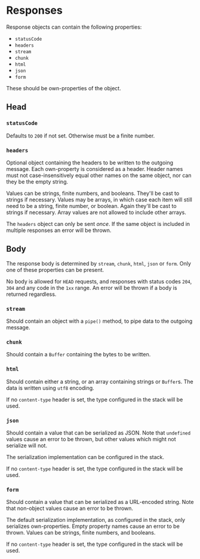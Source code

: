 # Responses

Response objects can contain the following properties:

* `statusCode`
* `headers`
* `stream`
* `chunk`
* `html`
* `json`
* `form`

These should be own-properties of the object.

## Head

### `statusCode`

Defaults to `200` if not set. Otherwise must be a finite number.

### `headers`

Optional object containing the headers to be written to the outgoing message.
Each own-property is considered as a header. Header names must not
case-insensitively equal other names on the same object, nor can they be the
empty string.

Values can be strings, finite numbers, and booleans. They'll be cast to strings
if necessary. Values may be arrays, in which case each item will still need to
be a string, finite number, or boolean. Again they'll be cast to strings if
necessary. Array values are not allowed to include other arrays.

The `headers` object can only be sent *once*. If the same object is included in
multiple responses an error will be thrown.

## Body

The response body is determined by `stream`, `chunk`, `html`, `json` or `form`.
Only one of these properties can be present.

No body is allowed for `HEAD` requests, and responses with status codes `204`,
`304` and any code in the `1xx` range. An error will be thrown if a body is
returned regardless.

### `stream`

Should contain an object with a `pipe()` method, to pipe data to the outgoing
message.

### `chunk`

Should contain a `Buffer` containing the bytes to be written.

### `html`

Should contain either a string, or an array containing strings or `Buffer`s. The
data is written using `utf8` encoding.

If no `content-type` header is set, the type configured in the stack will be
used.

### `json`

Should contain a value that can be serialized as JSON. Note that `undefined`
values cause an error to be thrown, but other values which might not serialize
will not.

The serialization implementation can be configured in the stack.

If no `content-type` header is set, the type configured in the stack will be
used.

### `form`

Should contain a value that can be serialized as a URL-encoded string. Note that
non-object values cause an error to be thrown.

The default serialization implementation, as configured in the stack, only
serializes own-properties. Empty property names cause an error to be thrown.
Values can be strings, finite numbers, and booleans.

If no `content-type` header is set, the type configured in the stack will be
used.
